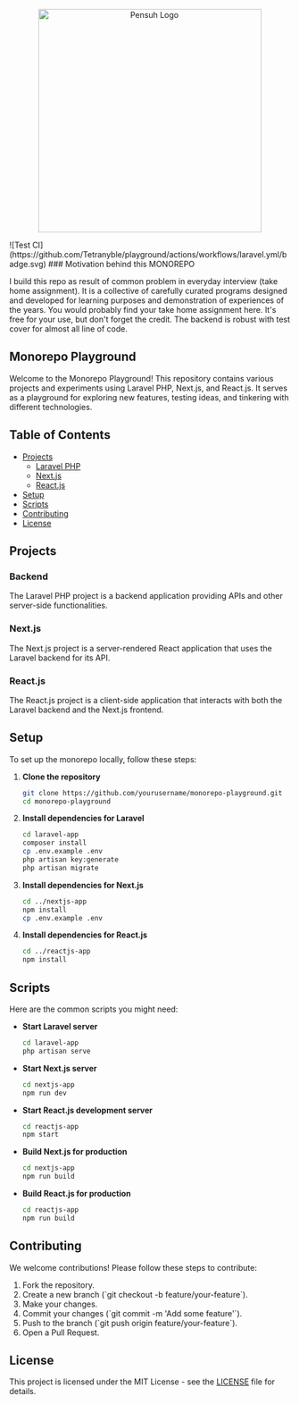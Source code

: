 <p align="center">
    <a href="https://ugbanawaji.com/api/v1/documentation" target="_blank">
        <img src="https://media.licdn.com/dms/image/C4D16AQGXE5mUQHQTQA/profile-displaybackgroundimage-shrink_200_800/0/1621539157957?e=1717027200&amp;v=beta&amp;t=Z7ztgmcfAUZ3vao5VXLbm9PMmqf7WUjBLl-LpN1VM2I" alt="Pensuh Logo" width="400">
    </a>
</p>

<p align="center">

</p>
![Test CI](https://github.com/Tetranyble/playground/actions/workflows/laravel.yml/badge.svg)
### Motivation behind this MONOREPO

I build this repo as result of common problem in everyday interview (take home assignment). It is a collective of carefully curated programs designed and developed for learning purposes and demonstration of experiences of the years.
You would probably find your take home assignment here. It's free for your use, but don't forget the credit. The backend is robust with test cover for almost all line of code.

## Monorepo Playground

Welcome to the Monorepo Playground! This repository contains various projects and experiments using Laravel PHP, Next.js, and React.js. It serves as a playground for exploring new features, testing ideas, and tinkering with different technologies.

## Table of Contents

- [Projects](#projects)
    - [Laravel PHP](#Backend)
    - [Next.js](#nextjs)
    - [React.js](#reactjs)
- [Setup](#setup)
- [Scripts](#scripts)
- [Contributing](#contributing)
- [License](#license)

## Projects

### Backend

The Laravel PHP project is a backend application providing APIs and other server-side functionalities.

### Next.js

The Next.js project is a server-rendered React application that uses the Laravel backend for its API.

### React.js

The React.js project is a client-side application that interacts with both the Laravel backend and the Next.js frontend.

## Setup

To set up the monorepo locally, follow these steps:

1. **Clone the repository**

   ```bash
   git clone https://github.com/yourusername/monorepo-playground.git
   cd monorepo-playground
   ```

2. **Install dependencies for Laravel**

   ```bash
   cd laravel-app
   composer install
   cp .env.example .env
   php artisan key:generate
   php artisan migrate
   ```

3. **Install dependencies for Next.js**

   ```bash
   cd ../nextjs-app
   npm install
   cp .env.example .env
   ```

4. **Install dependencies for React.js**

   ```bash
   cd ../reactjs-app
   npm install
   ```

## Scripts

Here are the common scripts you might need:

- **Start Laravel server**

  ```bash
  cd laravel-app
  php artisan serve
  ```

- **Start Next.js server**

  ```bash
  cd nextjs-app
  npm run dev
  ```

- **Start React.js development server**

  ```bash
  cd reactjs-app
  npm start
  ```

- **Build Next.js for production**

  ```bash
  cd nextjs-app
  npm run build
  ```

- **Build React.js for production**

  ```bash
  cd reactjs-app
  npm run build
  ```

## Contributing

We welcome contributions! Please follow these steps to contribute:

1. Fork the repository.
2. Create a new branch (\`git checkout -b feature/your-feature\`).
3. Make your changes.
4. Commit your changes (\`git commit -m 'Add some feature'\`).
5. Push to the branch (\`git push origin feature/your-feature\`).
6. Open a Pull Request.

## License

This project is licensed under the MIT License - see the [LICENSE](LICENSE) file for details.
